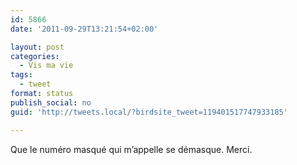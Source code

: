 ```yaml
---
id: 5866
date: '2011-09-29T13:21:54+02:00'

layout: post
categories:
  - Vis ma vie
tags:
  - tweet
format: status
publish_social: no
guid: 'http://tweets.local/?birdsite_tweet=119401517747933185'

---
```


Que le numéro masqué qui m’appelle se démasque. Merci.